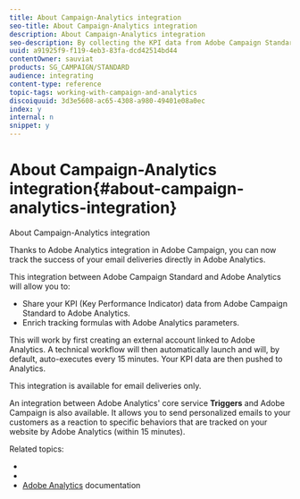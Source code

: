 ```yaml
---
title: About Campaign-Analytics integration
seo-title: About Campaign-Analytics integration
description: About Campaign-Analytics integration
seo-description: By collecting the KPI data from Adobe Campaign Standard, you can now share campaign data with Adobe Analytics to measure email marketing metrics from Adobe Campaign.
uuid: a91925f9-f119-4eb3-83fa-dcd42514bd44
contentOwner: sauviat
products: SG_CAMPAIGN/STANDARD
audience: integrating
content-type: reference
topic-tags: working-with-campaign-and-analytics
discoiquuid: 3d3e5608-ac65-4308-a980-49401e08a0ec
index: y
internal: n
snippet: y
---
```


# About Campaign-Analytics integration{#about-campaign-analytics-integration}

About Campaign-Analytics integration

Thanks to Adobe Analytics integration in Adobe Campaign, you can now track the success of your email deliveries directly in Adobe Analytics.

This integration between Adobe Campaign Standard and Adobe Analytics will allow you to:

* Share your KPI (Key Performance Indicator) data from Adobe Campaign Standard to Adobe Analytics.
* Enrich tracking formulas with Adobe Analytics parameters.

This will work by first creating an external account linked to Adobe Analytics. A technical workflow will then automatically launch and will, by default, auto-executes every 15 minutes. Your KPI data are then pushed to Analytics.

This integration is available for email deliveries only.

An integration between Adobe Analytics' core service **Triggers** and Adobe Campaign is also available. It allows you to send personalized emails to your customers as a reaction to specific behaviors that are tracked on your website by Adobe Analytics (within 15 minutes).

Related topics:

* 
* 
* [Adobe Analytics](https://marketing.adobe.com/resources/help/en_US/reference/adobe-campaign.html) documentation

